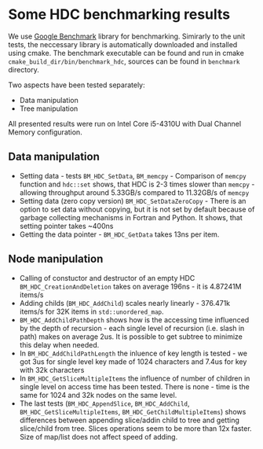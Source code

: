 Some HDC benchmarking results
=============================

We use [Google Benchmark](https://github.com/google/benchmark) library for benchmarking. Simirarly to the unit tests, the neccessary library is automatically downloaded and installed using cmake. The benchmark executable can be found and run in cmake `cmake_build_dir/bin/benchmark_hdc`, sources can be found in `benchmark` directory.

Two aspects have been tested separately:

  - Data manipulation
  - Tree manipulation

All presented results were run on Intel Core i5-4310U with Dual Channel Memory configuration.

Data manipulation
-----------------

  - Setting data - tests `BM_HDC_SetData`, `BM_memcpy` - Comparison of `memcpy` function and `hdc::set` shows, that HDC is 2-3 times slower than `memcpy` - allowing throughput around 5.33GB/s compared to 11.32GB/s of `memcpy`
  - Setting data (zero copy version) `BM_HDC_SetDataZeroCopy` -  There is an option to set data without copying, but it is not set by default because of garbage collecting mechanisms in Fortran and Python. It shows, that setting pointer takes ~400ns
  - Getting the data pointer - `BM_HDC_GetData` takes 13ns per item.

Node manipulation
-----------------
    
  - Calling of constuctor and destructor of an empty HDC `BM_HDC_CreationAndDeletion` takes on average 196ns - it is 4.87241M items/s
  - Adding childs (`BM_HDC_AddChild`) scales nearly linearly - 376.471k items/s for 32K items in `std::unordered_map`.
  - `BM_HDC_AddChildPathDepth` shows how is the accessing time influenced by the depth of recursion - each single level of recursion (i.e. slash in path) makes on average 2us. It is possible to get subtree to minimize this delay when needed.
  - In `BM_HDC_AddChildPathLength` the inluence of key length is tested - we got 3us for single level key made of 1024 characters and 7.4us for key with 32k characters
  - In `BM_HDC_GetSliceMultipleItems` the influence of number of children in single level on access time has been tested. There is none - time is the same for 1024 and 32k nodes on the same level.
  - The last tests (`BM_HDC_AppendSlice`, `BM_HDC_AddChild`, `BM_HDC_GetSliceMultipleItems`, `BM_HDC_GetChildMultipleItems`) shows differences between appending slice/addin child to tree and getting slice/child from tree. Slices operations seem to be more than 12x faster. Size of map/list does not affect speed of adding.
